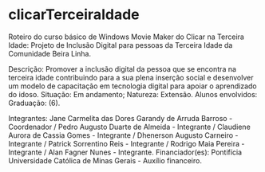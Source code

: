 # clicarTerceiraIdade
Roteiro do curso básico de Windows Movie Maker do Clicar na Terceira Idade: Projeto de Inclusão Digital para pessoas da Terceira Idade da Comunidade Beira Linha.

Descrição: Promover a inclusão digital da pessoa que se encontra na terceira idade contribuindo para a sua plena inserção social e desenvolver um modelo de capacitação em tecnologia digital para apoiar o aprendizado do idoso. 
Situação: Em andamento; Natureza: Extensão. 
Alunos envolvidos: Graduação: (6). 

Integrantes: Jane Carmelita das Dores Garandy de Arruda Barroso - Coordenador / Pedro Augusto Duarte de Almeida - Integrante /  Claudiene Aurora de Cassia Gomes - Integrante / Dhenerson Augusto Carneiro - Integrante / Patrick Sorrentino Reis - Integrante / Rodrigo Maia Pereira - Integrante / Alan Fagner Nunes - Integrante.
Financiador(es): Pontifícia Universidade Católica de Minas Gerais - Auxílio financeiro.
